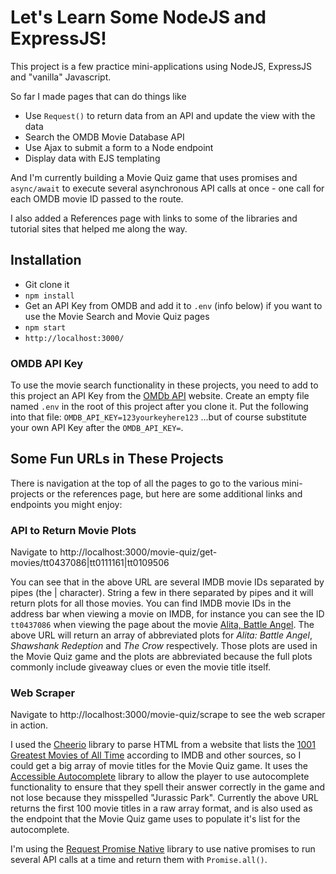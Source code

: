 # Let's Learn Some NodeJS and ExpressJS!
This project is a few practice mini-applications using NodeJS, ExpressJS and "vanilla" Javascript.

So far I made pages that can do things like
- Use `Request()` to return data from an API and update the view with the data
- Search the OMDB Movie Database API
- Use Ajax to submit a form to a Node endpoint
- Display data with EJS templating

And I'm currently building a Movie Quiz game that uses promises and `async/await` to execute several asynchronous API calls at once - one call for each OMDB movie ID passed to the route.

I also added a References page with links to some of the libraries and tutorial sites that helped me along the way.

## Installation
- Git clone it
- `npm install`
- Get an API Key from OMDB and add it to `.env` (info below) if you want to use the Movie Search and Movie Quiz pages
- `npm start`
- `http://localhost:3000/`

### OMDB API Key
To use the movie search functionality in these projects, you need to add to this project an API Key from the [OMDb API](http://www.omdbapi.com/) website.  Create an empty file named `.env` in the root of this project after you clone it.  Put the following into that file:
```OMDB_API_KEY=123yourkeyhere123```
...but of course substitute your own API Key after the `OMDB_API_KEY=`.

## Some Fun URLs in These Projects
There is navigation at the top of all the pages to go to the various mini-projects or the references page, but here are some additional links and endpoints you might enjoy:

### API to Return Movie Plots
Navigate to http://localhost:3000/movie-quiz/get-movies/tt0437086|tt0111161|tt0109506

You can see that in the above URL are several IMDB movie IDs separated by pipes (the | character).  String a few in there separated by pipes and it will return plots for all those movies.  You can find IMDB movie IDs in the address bar when viewing a movie on IMDB, for instance you can see the ID `tt0437086` when viewing the page about the movie [Alita, Battle Angel](https://www.imdb.com/title/tt0437086/).  The above URL will return an array of abbreviated plots for *Alita: Battle Angel*, *Shawshank Redeption* and *The Crow* respectively.  Those plots are used in the Movie Quiz game and the plots are abbreviated because the full plots commonly include giveaway clues or even the movie title itself.

### Web Scraper
Navigate to http://localhost:3000/movie-quiz/scrape to see the web scraper in action.

I used the [Cheerio](https://www.npmjs.com/package/cheerio) library to parse HTML from a website that lists the [1001 Greatest Movies of All Time](https://letterboxd.com/top10ner/list/top10ners-1001-greatest-movies-of-all-time) according to IMDB and other sources, so I could get a big array of movie titles for the Movie Quiz game.  It uses the [Accessible Autocomplete](https://alphagov.github.io/accessible-autocomplete/examples/) library to allow the player to use autocomplete functionality to ensure that they spell their answer correctly in the game and not lose because they misspelled "Jurassic Park".  Currently the above URL returns the first 100 movie titles in a raw array format, and is also used as the endpoint that the Movie Quiz game uses to populate it's list for the autocomplete.

I'm using the [Request Promise Native](https://www.npmjs.com/package/request-promise-native) library to use native promises to run several API calls at a time and return them with `Promise.all()`.